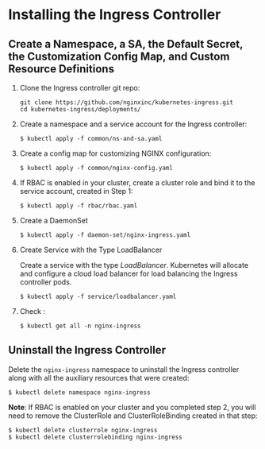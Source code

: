 # Installing the Ingress Controller

## Create a Namespace, a SA, the Default Secret, the Customization Config Map, and Custom Resource Definitions

1. Clone the Ingress controller git repo:
    ```
    git clone https://github.com/nginxinc/kubernetes-ingress.git
    cd kubernetes-ingress/deployments/
    ```

2. Create a namespace and a service account for the Ingress controller:
    ```
    $ kubectl apply -f common/ns-and-sa.yaml
    ```

3. Create a config map for customizing NGINX configuration:
    ```
    $ kubectl apply -f common/nginx-config.yaml
    ```


4. If RBAC is enabled in your cluster, create a cluster role and bind it to the service account, created in Step 1:
    ```
    $ kubectl apply -f rbac/rbac.yaml
    ```

5. Create a DaemonSet
    ```
    $ kubectl apply -f daemon-set/nginx-ingress.yaml
    ```

6. Create Service with the Type LoadBalancer

    Create a service with the type *LoadBalancer*. Kubernetes will allocate and configure a cloud load balancer for load balancing the Ingress controller pods.

    ```
    $ kubectl apply -f service/loadbalancer.yaml
    ```

7.  Check :
    ```
    $ kubectl get all -n nginx-ingress
    ```


## Uninstall the Ingress Controller

Delete the `nginx-ingress` namespace to uninstall the Ingress controller along with all the auxiliary resources that were created:
```
$ kubectl delete namespace nginx-ingress
```

**Note**: If RBAC is enabled on your cluster and you completed step 2, you will need to remove the ClusterRole and ClusterRoleBinding created in that step:

```
$ kubectl delete clusterrole nginx-ingress
$ kubectl delete clusterrolebinding nginx-ingress
```
